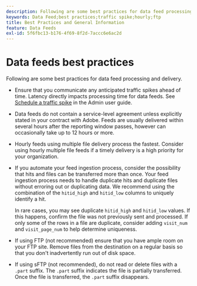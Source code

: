 ```yaml
---
description: Following are some best practices for data feed processing and delivery.
keywords: Data Feed;best practices;traffic spike;hourly;ftp
title: Best Practices and General Information
feature: Data Feeds
exl-id: 5f6fbc13-b176-4f69-8f2d-7accc6e6ac2d
---
```

# Data feeds best practices

Following are some best practices for data feed processing and delivery.

* Ensure that you communicate any anticipated traffic spikes ahead of time. Latency directly impacts processing time for data feeds. See [Schedule a traffic spike](/help/admin/admin/c-manage-report-suites/c-edit-report-suites/c-traffic-management/t-traffic-schedule-spike.md) in the Admin user guide.

* Data feeds do not contain a service-level agreement unless explicitly stated in your contract with Adobe. Feeds are usually delivered within several hours after the reporting window passes, however can occasionally take up to 12 hours or more.

* Hourly feeds using multiple file delivery process the fastest. Consider using hourly multiple file feeds if a timely delivery is a high priority for your organization.

* If you automate your feed ingestion process, consider the possibility that hits and files can be transferred more than once. Your feed ingestion process needs to handle duplicate hits and duplicate files without erroring out or duplicating data. We recommend using the combination of the `hitid_high` and `hitid_low` columns to uniquely identify a hit.

  In rare cases, you may see duplicate `hitid_high` and `hitid_low` values. If this happens, confirm the file was not previously sent and processed. If only some of the rows in a file are duplicate, consider adding `visit_num` and `visit_page_num` to help determine uniqueness.

* If using FTP (not recommended) ensure that you have ample room on your FTP site. Remove files from the destination on a regular basis so that you don't inadvertently run out of disk space.

* If using sFTP (not recommended), do not read or delete files with a `.part` suffix. The `.part` suffix indicates the file is partially transferred. Once the file is transferred, the `.part` suffix disappears.
